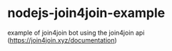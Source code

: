 # nodejs-join4join-example
example of join4join bot using the join4join api (https://join4join.xyz/documentation)

